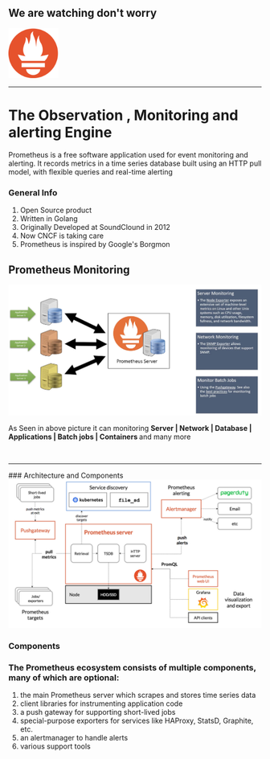 ## We are watching don't worry  
<img src="images/logo.png" width=100>

---
# The Observation , Monitoring and alerting Engine 
<p> Prometheus is a free software application used for event monitoring and alerting. It records metrics in a time series database built using an HTTP pull model, with flexible queries and real-time alerting 
</p>

### General Info
<ol>
    <li> Open Source product </li>
    <li> Written in Golang  </li>
    <li> Originally Developed at SoundClound in 2012  </li>
    <li> Now CNCF is taking care  </li>
    <li> Prometheus is inspired by Google's Borgmon </li>

</ol>

## Prometheus Monitoring 

<img src="images/info.png">

<p>As Seen in above picture it can monitoring <b> Server | Network | Database | Applications | Batch jobs | Containers  </b>  and many more </p>
<br>
<hr>
### Architecture and Components 

<img src="images/arch.png">

### Components 

### The Prometheus ecosystem consists of multiple components, many of which are optional:
<ol>
 <li>the main Prometheus server which scrapes and stores time series data </li>
<li>client libraries for instrumenting application code </li>
<li> a push gateway for supporting short-lived jobs</li>
<li> special-purpose exporters for services like HAProxy, StatsD, Graphite, etc.</li>
<li> an alertmanager to handle alerts</li>
<li> various support tools </li> 
</ol>
